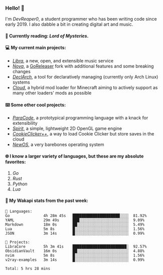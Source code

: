 ### Hello! 👋

I'm _DevReaper0_, a student programmer who has been writing code since early 2019. I also dabble a bit in creating digital art and music.

#### 📖 Currently reading: *Lord of Mysteries*.

#### 💻 My current main projects:

-   _[Libra](https://github.com/LibraMusic)_, a new, open, and extensible music service
-   _[Nova](https://github.com/LibraMusic/Nova)_, a [GoReleaser](https://github.com/goreleaser/goreleaser) fork with additional features and some breaking changes
-   _[DeclArch](https://github.com/DevReaper0/declarch)_, a tool for declaratively managing (currently only Arch Linux) systems
-   _[Cloud](https://github.com/CloudLoaderMC/CloudLoader)_, a hybrid mod loader for Minecraft aiming to actively support as many other loaders' mods as possible

#### ⌨️ Some other cool projects:

-   _[ParaCode](https://github.com/ParaCodeLang/ParaCode)_, a prototypical programming language with a knack for extensibility
-   _[Spirit](https://gitlab.com/DevReaper0/SpiritEngine)_, a simple, lightweight 2D OpenGL game engine
-   _[CookieClicker++](https://github.com/DevReaper0/CookieClickerPlusPlus)_, a way to load Cookie Clicker but store saves in the cloud
-   _[NewOS](https://github.com/DevReaper0/NewOS)_, a very barebones operating system

#### 🌐 I know a larger variety of languages, but these are my absolute favorites:

1. _Go_
2. _Rust_
3. _Python_
4. _Lua_

#### 📡 My Wakapi stats from the past week:

```text
💾 Languages:
Go               4h 28m 45s   █████████████████████░░░░  81.92%
YAML             29m 49s      ███░░░░░░░░░░░░░░░░░░░░░░  9.09%
Markdown         18m 0s       ██░░░░░░░░░░░░░░░░░░░░░░░  5.49%
Lua              5m 8s        █░░░░░░░░░░░░░░░░░░░░░░░░  1.56%
JSON             3m 14s       █░░░░░░░░░░░░░░░░░░░░░░░░  0.99%

💼 Projects:
LibraCore        5h 3m 41s    ████████████████████████░  92.57%
ObsidianVault    16m 0s       ██░░░░░░░░░░░░░░░░░░░░░░░  4.88%
nvim             5m 8s        █░░░░░░░░░░░░░░░░░░░░░░░░  1.56%
v2ray-examples   3m 14s       █░░░░░░░░░░░░░░░░░░░░░░░░  0.99%

Total: 5 hrs 28 mins
```

